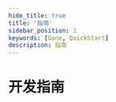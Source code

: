 ```yaml
---
hide_title: true
title: '指南'
sidebar_position: 1
keywords: [Gone, QuickStart]
description: 指南
---
```


# 开发指南
